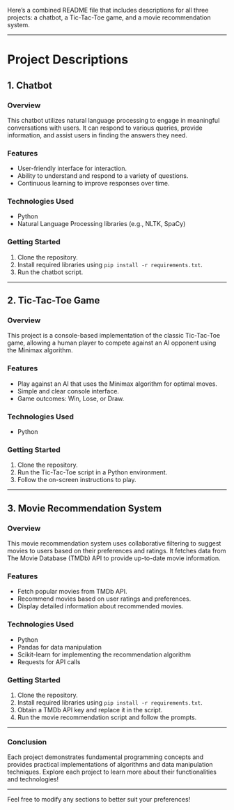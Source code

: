 Here’s a combined README file that includes descriptions for all three projects: a chatbot, a Tic-Tac-Toe game, and a movie recommendation system.

---

# Project Descriptions

## 1. Chatbot

### Overview
This chatbot utilizes natural language processing to engage in meaningful conversations with users. It can respond to various queries, provide information, and assist users in finding the answers they need.

### Features
- User-friendly interface for interaction.
- Ability to understand and respond to a variety of questions.
- Continuous learning to improve responses over time.

### Technologies Used
- Python
- Natural Language Processing libraries (e.g., NLTK, SpaCy)

### Getting Started
1. Clone the repository.
2. Install required libraries using `pip install -r requirements.txt`.
3. Run the chatbot script.

---

## 2. Tic-Tac-Toe Game

### Overview
This project is a console-based implementation of the classic Tic-Tac-Toe game, allowing a human player to compete against an AI opponent using the Minimax algorithm.

### Features
- Play against an AI that uses the Minimax algorithm for optimal moves.
- Simple and clear console interface.
- Game outcomes: Win, Lose, or Draw.

### Technologies Used
- Python

### Getting Started
1. Clone the repository.
2. Run the Tic-Tac-Toe script in a Python environment.
3. Follow the on-screen instructions to play.

---

## 3. Movie Recommendation System

### Overview
This movie recommendation system uses collaborative filtering to suggest movies to users based on their preferences and ratings. It fetches data from The Movie Database (TMDb) API to provide up-to-date movie information.

### Features
- Fetch popular movies from TMDb API.
- Recommend movies based on user ratings and preferences.
- Display detailed information about recommended movies.

### Technologies Used
- Python
- Pandas for data manipulation
- Scikit-learn for implementing the recommendation algorithm
- Requests for API calls

### Getting Started
1. Clone the repository.
2. Install required libraries using `pip install -r requirements.txt`.
3. Obtain a TMDb API key and replace it in the script.
4. Run the movie recommendation script and follow the prompts.

---

### Conclusion
Each project demonstrates fundamental programming concepts and provides practical implementations of algorithms and data manipulation techniques. Explore each project to learn more about their functionalities and technologies!

--- 

Feel free to modify any sections to better suit your preferences!
